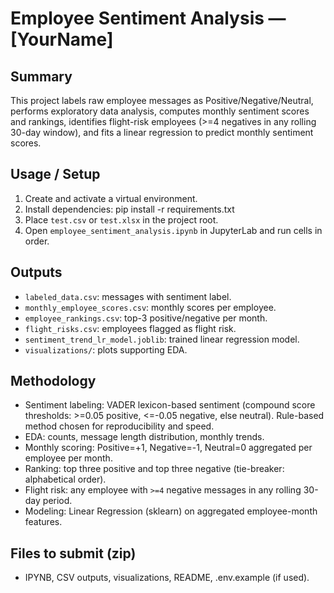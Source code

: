 # Employee Sentiment Analysis — [YourName]

## Summary
This project labels raw employee messages as Positive/Negative/Neutral, performs exploratory data analysis, computes monthly sentiment scores and rankings, identifies flight-risk employees (>=4 negatives in any rolling 30-day window), and fits a linear regression to predict monthly sentiment scores.

## Usage / Setup
1. Create and activate a virtual environment.
2. Install dependencies:
pip install -r requirements.txt
3. Place `test.csv` or `test.xlsx` in the project root.
4. Open `employee_sentiment_analysis.ipynb` in JupyterLab and run cells in order.

## Outputs
- `labeled_data.csv`: messages with sentiment label.
- `monthly_employee_scores.csv`: monthly scores per employee.
- `employee_rankings.csv`: top-3 positive/negative per month.
- `flight_risks.csv`: employees flagged as flight risk.
- `sentiment_trend_lr_model.joblib`: trained linear regression model.
- `visualizations/`: plots supporting EDA.

## Methodology
- Sentiment labeling: VADER lexicon-based sentiment (compound score thresholds: >=0.05 positive, <=-0.05 negative, else neutral). Rule-based method chosen for reproducibility and speed.
- EDA: counts, message length distribution, monthly trends.
- Monthly scoring: Positive=+1, Negative=-1, Neutral=0 aggregated per employee per month.
- Ranking: top three positive and top three negative (tie-breaker: alphabetical order).
- Flight risk: any employee with `>=4` negative messages in any rolling 30-day period.
- Modeling: Linear Regression (sklearn) on aggregated employee-month features.

## Files to submit (zip)
- IPYNB, CSV outputs, visualizations, README, .env.example (if used).

